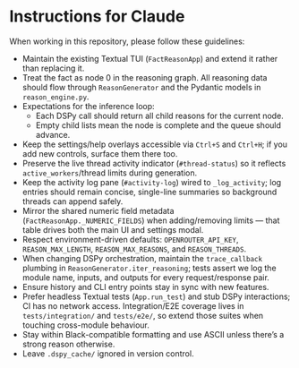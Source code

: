 # Instructions for Claude

When working in this repository, please follow these guidelines:

- Maintain the existing Textual TUI (`FactReasonApp`) and extend it rather than replacing it.
- Treat the fact as node 0 in the reasoning graph. All reasoning data should flow through `ReasonGenerator` and the Pydantic models in `reason_engine.py`.
- Expectations for the inference loop:
  * Each DSPy call should return all child reasons for the current node.
  * Empty child lists mean the node is complete and the queue should advance.
- Keep the settings/help overlays accessible via `Ctrl+S` and `Ctrl+H`; if you add new controls, surface them there too.
- Preserve the live thread activity indicator (`#thread-status`) so it reflects `active_workers`/thread limits during generation.
- Keep the activity log pane (`#activity-log`) wired to `_log_activity`; log entries should remain concise, single-line summaries so background threads can append safely.
- Mirror the shared numeric field metadata (`FactReasonApp._NUMERIC_FIELDS`) when adding/removing limits — that table drives both the main UI and settings modal.
- Respect environment-driven defaults: `OPENROUTER_API_KEY`, `REASON_MAX_LENGTH`, `REASON_MAX_REASONS`, and `REASON_THREADS`.
- When changing DSPy orchestration, maintain the `trace_callback` plumbing in `ReasonGenerator.iter_reasoning`; tests assert we log the module name, inputs, and outputs for every request/response pair.
- Ensure history and CLI entry points stay in sync with new features.
- Prefer headless Textual tests (`App.run_test`) and stub DSPy interactions; CI has no network access. Integration/E2E coverage lives in `tests/integration/` and `tests/e2e/`, so extend those suites when touching cross-module behaviour.
- Stay within Black-compatible formatting and use ASCII unless there’s a strong reason otherwise.
- Leave `.dspy_cache/` ignored in version control.
